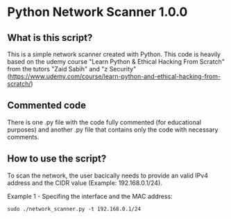 # Python Network Scanner 1.0.0

## What is this script?

This is a simple network scanner created with Python. This code is heavily based on the udemy course "Learn Python & Ethical Hacking From Scratch" from the tutors "Zaid Sabih" and "z Security" (https://www.udemy.com/course/learn-python-and-ethical-hacking-from-scratch/)

## Commented code

There is one .py file with the code fully commented (for educational purposes) and another .py file that contains only the code with necessary comments.

## How to use the script?

To scan the network, the user bacically needs to provide an valid IPv4 address and the CIDR value (Example: 192.168.0.1/24).

Example 1 - Specifing the interface and the MAC address:

```
sudo ./network_scanner.py -t 192.168.0.1/24
```
